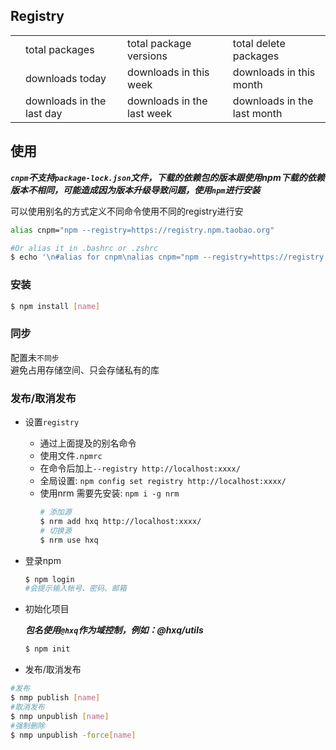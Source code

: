 
## Registry

<div class="ant-table">
<table class="downloads">
  <tbody>
    <tr>
      <td class="count" id="total-packages"></td><td>total packages</td>
      <td class="count" id="total-versions"></td><td>total package versions</td>
      <td class="count" id="total-deletes"></td><td>total delete packages</td>
    </tr>
    <tr>
      <td class="count"></td><td> downloads today</td>
      <td class="count"></td><td> downloads in this week</td>
      <td class="count"></td><td> downloads in this month</td>
    </tr>
    <tr>
      <td class="count"></td><td> downloads in the last day</td>
      <td class="count"></td><td> downloads in the last week</td>
      <td class="count"></td><td> downloads in the last month</td>
    </tr>
  </tbody>
</table>
</div>

<div class="sync" style="display:none;">
  <h3>Sync Status</h3>
  <p id="sync-model"></p>
  <p>Last sync time is <span id="last-sync-time"></span>. </p>
  <div class="ant-alert ant-alert-info syncing">
    <span class="anticon ant-alert-icon anticon-info-circle"></span>
    <span class="ant-alert-description">The sync worker is working in the backend now. </span>
  </div>
  <div class="ant-table">
  <table class="sync-status">
    <tbody>
      <tr>
        <td><span id="need-sync"></span> packages need to be sync</td>
        <td class="syncing"><span id="left-sync"></span> packages and dependencies waiting for sync</td>
        <td><span id="percent-sync"></span>% progress</td>
      </tr>
      <tr>
        <td><span id="success-sync"></span> packages and dependencies sync successed</td>
        <td><span id="fail-sync"></span> packages and dependencies sync failed</td>
        <td>last success: <span id="last-success-name"></span></td>
      </tr>
    </tbody>
  </table>
  </div>
</div>

<script src="/js/readme.js"></script>

## 使用
***`cnpm`不支持`package-lock.json`文件，下载的依赖包的版本跟使用npm下载的依赖版本不相同，可能造成因为版本升级导致问题，使用`npm`进行安装***

可以使用别名的方式定义不同命令使用不同的registry进行安  

```bash
alias cnpm="npm --registry=https://registry.npm.taobao.org"

#Or alias it in .bashrc or .zshrc
$ echo '\n#alias for cnpm\nalias cnpm="npm --registry=https://registry.npm.taobao.org' >> ~/.zshrc && source ~/.zshrc
```

### 安装

```bash
$ npm install [name]
```

### 同步

配置未`不同步`  
避免占用存储空间、只会存储私有的库

### 发布/取消发布
+ 设置`registry`
  + 通过上面提及的别名命令
  + 使用文件`.npmrc`
  + 在命令后加上`--registry http://localhost:xxxx/`
  + 全局设置: `npm config set registry http://localhost:xxxx/`
  + 使用nrm
    需要先安装: `npm i -g nrm`
    ```bash
    # 添加源
    $ nrm add hxq http://localhost:xxxx/
    # 切换源
    $ nrm use hxq
    ```
+ 登录npm 
  ```bash
  $ npm login
  #会提示输入帐号、密码、邮箱
  ```
+ 初始化项目  
  
  ***包名使用`@hxq`作为域控制，例如：@hxq/utils***
  ```bash
  $ npm init
  ```
+ 发布/取消发布
```bash
#发布
$ nmp publish [name]
#取消发布
$ nmp unpublish [name]
#强制删除
$ nmp unpublish -force[name]
```

